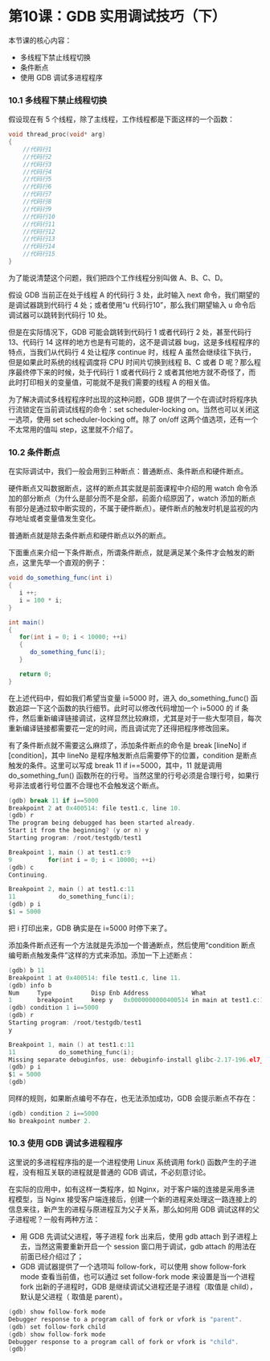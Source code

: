 # 第10课：GDB 实用调试技巧（下）

本节课的核心内容：

- 多线程下禁止线程切换
- 条件断点
- 使用 GDB 调试多进程程序

### 10.1 多线程下禁止线程切换

假设现在有 5 个线程，除了主线程，工作线程都是下面这样的一个函数：

```c
void thread_proc(void* arg)
{
    //代码行1
    //代码行2
    //代码行3
    //代码行4
    //代码行5
    //代码行6
    //代码行7
    //代码行8
    //代码行9
    //代码行10
    //代码行11
    //代码行12
    //代码行13
    //代码行14
    //代码行15
}
```

为了能说清楚这个问题，我们把四个工作线程分别叫做 A、B、C、D。

假设 GDB 当前正在处于线程 A 的代码行 3 处，此时输入 next 命令，我们期望的是调试器跳到代码行 4 处；或者使用“u 代码行10”，那么我们期望输入 u 命令后调试器可以跳转到代码行 10 处。

但是在实际情况下，GDB 可能会跳转到代码行 1 或者代码行 2 处，甚至代码行 13、代码行 14 这样的地方也是有可能的，这不是调试器 bug，这是多线程程序的特点，当我们从代码行 4 处让程序 continue 时，线程 A 虽然会继续往下执行，但是如果此时系统的线程调度将 CPU 时间片切换到线程 B、C 或者 D 呢？那么程序最终停下来的时候，处于代码行 1 或者代码行 2 或者其他地方就不奇怪了，而此时打印相关的变量值，可能就不是我们需要的线程 A 的相关值。

为了解决调试多线程程序时出现的这种问题，GDB 提供了一个在调试时将程序执行流锁定在当前调试线程的命令：set scheduler-locking on。当然也可以关闭这一选项，使用 set scheduler-locking off。除了 on/off 这两个值选项，还有一个不太常用的值叫 step，这里就不介绍了。

### 10.2 条件断点

在实际调试中，我们一般会用到三种断点：普通断点、条件断点和硬件断点。

硬件断点又叫数据断点，这样的断点其实就是前面课程中介绍的用 watch 命令添加的部分断点（为什么是部分而不是全部，前面介绍原因了，watch 添加的断点有部分是通过软中断实现的，不属于硬件断点）。硬件断点的触发时机是监视的内存地址或者变量值发生变化。

普通断点就是除去条件断点和硬件断点以外的断点。

下面重点来介绍一下条件断点，所谓条件断点，就是满足某个条件才会触发的断点，这里先举一个直观的例子：

```c#
void do_something_func(int i)
{
   i ++;
   i = 100 * i;
}

int main()
{
   for(int i = 0; i < 10000; ++i)
   {
      do_something_func(i);
   }

   return 0;
}
```

在上述代码中，假如我们希望当变量 i=5000 时，进入 do_something_func() 函数追踪一下这个函数的执行细节。此时可以修改代码增加一个 i=5000 的 if 条件，然后重新编译链接调试，这样显然比较麻烦，尤其是对于一些大型项目，每次重新编译链接都需要花一定的时间，而且调试完了还得把程序修改回来。

有了条件断点就不需要这么麻烦了，添加条件断点的命令是 break [lineNo] if [condition]，其中 lineNo 是程序触发断点后需要停下的位置，condition 是断点触发的条件。这里可以写成 break 11 if i==5000，其中，11 就是调用 do_something_fun() 函数所在的行号。当然这里的行号必须是合理行号，如果行号非法或者行号位置不合理也不会触发这个断点。

```c
(gdb) break 11 if i==5000       
Breakpoint 2 at 0x400514: file test1.c, line 10.
(gdb) r
The program being debugged has been started already.
Start it from the beginning? (y or n) y
Starting program: /root/testgdb/test1 

Breakpoint 1, main () at test1.c:9
9          for(int i = 0; i < 10000; ++i)
(gdb) c
Continuing.

Breakpoint 2, main () at test1.c:11
11            do_something_func(i);
(gdb) p i
$1 = 5000
```

把 i 打印出来，GDB 确实是在 i=5000 时停下来了。

添加条件断点还有一个方法就是先添加一个普通断点，然后使用“condition 断点编号断点触发条件”这样的方式来添加。添加一下上述断点：

```c
(gdb) b 11
Breakpoint 1 at 0x400514: file test1.c, line 11.
(gdb) info b
Num     Type           Disp Enb Address            What
1       breakpoint     keep y   0x0000000000400514 in main at test1.c:11
(gdb) condition 1 i==5000
(gdb) r
Starting program: /root/testgdb/test1 
y

Breakpoint 1, main () at test1.c:11
11            do_something_func(i);
Missing separate debuginfos, use: debuginfo-install glibc-2.17-196.el7_4.2.x86_64
(gdb) p i
$1 = 5000
(gdb)
```

同样的规则，如果断点编号不存在，也无法添加成功，GDB 会提示断点不存在：

```c
(gdb) condition 2 i==5000
No breakpoint number 2.
```

### 10.3 使用 GDB 调试多进程程序

这里说的多进程程序指的是一个进程使用 Linux 系统调用 fork() 函数产生的子进程，没有相互关联的进程就是普通的 GDB 调试，不必刻意讨论。

在实际的应用中，如有这样一类程序，如 Nginx，对于客户端的连接是采用多进程模型，当 Nginx 接受客户端连接后，创建一个新的进程来处理这一路连接上的信息来往，新产生的进程与原进程互为父子关系，那么如何用 GDB 调试这样的父子进程呢？一般有两种方法：

- 用 GDB 先调试父进程，等子进程 fork 出来后，使用 gdb attach 到子进程上去，当然这需要重新开启一个 session 窗口用于调试，gdb attach 的用法在前面已经介绍过了；
- GDB 调试器提供了一个选项叫 follow-fork，可以使用 show follow-fork mode 查看当前值，也可以通过 set follow-fork mode 来设置是当一个进程 fork 出新的子进程时，GDB 是继续调试父进程还是子进程（取值是 child），默认是父进程（ 取值是 parent）。

```c
(gdb) show follow-fork mode     
Debugger response to a program call of fork or vfork is "parent".
(gdb) set follow-fork child
(gdb) show follow-fork mode
Debugger response to a program call of fork or vfork is "child".
(gdb)
```